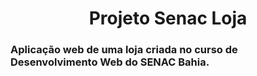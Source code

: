 <h1 align=center> Projeto Senac Loja </h1>

<h3>Aplicação web de uma loja criada no curso de Desenvolvimento Web do SENAC Bahia.<h3>
